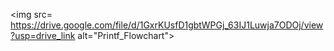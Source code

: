 <img src= https://drive.google.com/file/d/1GxrKUsfD1gbtWPGj_63IJ1Luwja7ODOj/view?usp=drive_link alt="Printf_Flowchart">

